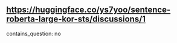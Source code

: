 ## https://huggingface.co/ys7yoo/sentence-roberta-large-kor-sts/discussions/1

contains_question: no